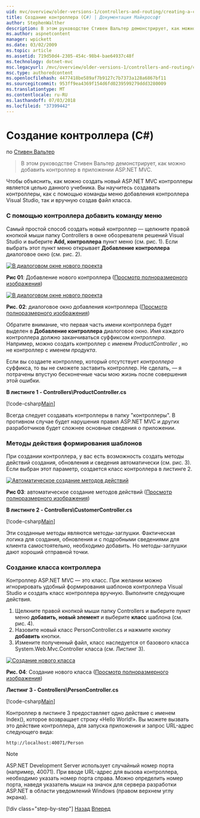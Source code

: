 ```yaml
---
uid: mvc/overview/older-versions-1/controllers-and-routing/creating-a-controller-cs
title: Создание контроллера (C#) | Документация Майкрософт
author: StephenWalther
description: В этом руководстве Стивен Вальтер демонстрирует, как можно добавить контроллер в приложении ASP.NET MVC.
ms.author: aspnetcontent
manager: wpickett
ms.date: 03/02/2009
ms.topic: article
ms.assetid: 719d50d4-2305-454c-98b4-bae64937c48f
ms.technology: dotnet-mvc
msc.legacyurl: /mvc/overview/older-versions-1/controllers-and-routing/creating-a-controller-cs
msc.type: authoredcontent
ms.openlocfilehash: 4477418be589af7b9127c7b7373a128a6867bf11
ms.sourcegitcommit: 953ff9ea4369f154d6fd0239599279ddd3280009
ms.translationtype: MT
ms.contentlocale: ru-RU
ms.lasthandoff: 07/03/2018
ms.locfileid: "37399442"
---
```

<a name="creating-a-controller-c"></a>Создание контроллера (C#)
====================
по [Стивен Вальтер](https://github.com/StephenWalther)

> В этом руководстве Стивен Вальтер демонстрирует, как можно добавить контроллер в приложении ASP.NET MVC.


Чтобы объяснить, как можно создать новый ASP.NET MVC контроллеры является целью данного учебника. Вы научитесь создавать контроллеры, как с помощью команды меню добавления контроллера Visual Studio, так и вручную создав файл класса.

### <a name="using-the-add-controller-menu-option"></a>С помощью контроллера добавить команду меню

Самый простой способ создать новый контроллер — щелкните правой кнопкой мыши папку Controllers в окне обозревателя решений Visual Studio и выберите **Add, контроллера** пункт меню (см. рис. 1). Если выбрать этот пункт меню открывает **Добавление контроллера** диалоговое окно (см. рис. 2).


[![В диалоговом окне нового проекта](creating-a-controller-cs/_static/image1.jpg)](creating-a-controller-cs/_static/image1.png)

**Рис 01**: Добавление нового контроллера ([Просмотр полноразмерного изображения](creating-a-controller-cs/_static/image2.png))


[![В диалоговом окне нового проекта](creating-a-controller-cs/_static/image2.jpg)](creating-a-controller-cs/_static/image3.png)

**Рис. 02**: диалоговое окно добавления контроллера ([Просмотр полноразмерного изображения](creating-a-controller-cs/_static/image4.png))


Обратите внимание, что первая часть имени контроллера будет выделен в **Добавление контроллера** диалоговое окно. Имя каждого контроллера должно заканчиваться суффиксом *контроллера*. Например, можно создать контроллер с именем *ProductController* , но не контроллер с именем *продукта*.


Если вы создаете контроллер, который отсутствует *контроллера* суффикса, то вы не сможете заставить контроллер. Не сделать, — я потрачены впустую бесконечные часы мою жизнь после совершения этой ошибки.


**В листинге 1 - Controllers\ProductController.cs**

[!code-csharp[Main](creating-a-controller-cs/samples/sample1.cs)]

Всегда следует создавать контроллеры в папку "контроллеры". В противном случае будет нарушения правил ASP.NET MVC и других разработчиков будет сложнее основные сведения о приложении.

### <a name="scaffolding-action-methods"></a>Методы действия формирования шаблонов

При создании контроллера, у вас есть возможность создать методы действий создания, обновления и сведения автоматически (см. рис. 3). Если выбран этот параметр, создается класс контроллера в листинге 2.


[![Автоматическое создание методов действий](creating-a-controller-cs/_static/image3.jpg)](creating-a-controller-cs/_static/image5.png)

**Рис 03**: автоматическое создание методов действий ([Просмотр полноразмерного изображения](creating-a-controller-cs/_static/image6.png))


**В листинге 2 - Controllers\CustomerController.cs**

[!code-csharp[Main](creating-a-controller-cs/samples/sample2.cs)]

Эти созданные методы являются методы-заглушки. Фактическая логика для создания, обновления и с подробными сведениями для клиента самостоятельно, необходимо добавить. Но методы-заглушки дают хороший отправной точки.

### <a name="creating-a-controller-class"></a>Создание класса контроллера

Контроллер ASP.NET MVC — это класс. При желании можно игнорировать удобный формирования шаблонов контроллера Visual Studio и создать класс контроллера вручную. Выполните следующие действия.

1. Щелкните правой кнопкой мыши папку Controllers и выберите пункт меню **добавить, новый элемент** и выберите **класс** шаблона (см. рис. 4).
2. Назовите новый класс PersonController.cs и нажмите кнопку **добавить** кнопки.
3. Измените полученный файл, класс наследуется от базового класса System.Web.Mvc.Controller класса (см. Листинг 3).


[![Создание нового класса](creating-a-controller-cs/_static/image4.jpg)](creating-a-controller-cs/_static/image7.png)

**Рис. 04**: Создание нового класса ([Просмотр полноразмерного изображения](creating-a-controller-cs/_static/image8.png))


**Листинг 3 - Controllers\PersonController.cs**

[!code-csharp[Main](creating-a-controller-cs/samples/sample3.cs)]

Контроллер в листинге 3 предоставляет одно действие с именем Index(), которое возвращает строку «Hello World!». Вы можете вызвать это действие контроллера, для запуска приложения и запрос URL-адрес следующего вида:

`http://localhost:40071/Person`

> [!NOTE]
> 
> ASP.NET Development Server использует случайный номер порта (например, 40071). При вводе URL-адрес для вызова контроллера, необходимо указать номер порта справа. Можно определить номер порта, наведя указатель мыши на значок для сервера разработки ASP.NET в области уведомлений Windows (правом верхнем углу экрана).
> 
> [!div class="step-by-step"]
> [Назад](adding-dynamic-content-to-a-cached-page-cs.md)
> [Вперед](creating-an-action-cs.md)
